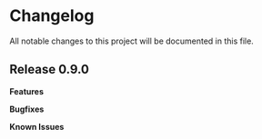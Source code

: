 # Changelog

All notable changes to this project will be documented in this file.

## Release 0.9.0

**Features**

**Bugfixes**

**Known Issues**
